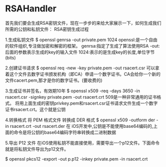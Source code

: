 # RSAHandler

首先我们要会生成RSA密钥文件，现在一步步的来给大家展示一下，如何生成我们所需的公钥和私钥文件：
RSA密钥生成过程

1.生成私钥文件
$ openssl genrsa -out private.pem 1024
openssl:是一个自由的软件组织,专注做加密和解密的框架。
genrsa:指定了生成了算法使用RSA
-out:后面的参数表示生成的key的输入文件
1024:表示的是生成key的长度,单位字节(bits)

2.创建证书请求
$ openssl req -new -key private.pem -out rsacert.csr
可以拿着这个文件去数字证书颁发机构（即CA）申请一个数字证书。CA会给你一个新的文件cacert.pem,那才是你的数字证书。(要收费的)

3.生成证书并签名，有效期10年
$ openssl x509 -req -days 3650 -in rsacert.csr -signkey private.pem -out rsacert.crt
509是一种非常通用的证书格式。
将用上面生成的密钥privkey.pem和rsacert.csr证书请求文件生成一个数字证书rsacert.crt。这个就是公钥

4.转换格式 将 PEM 格式文件 转换成 DER 格式
$ openssl x509 -outform der -in rsacert.crt -out rsacert.der
在 iOS开发中,公钥是不能使用base64编码的,上面的命令是将公钥的base64编码字符串转换成二进制数据

5.导出 P12 文件
在iOS使用私钥不能直接使用，需要导出一个p12文件。下面命令就是将私钥文件导出为p12文件。

$ openssl pkcs12 -export -out p.p12 -inkey private.pem -in rsacert.crt